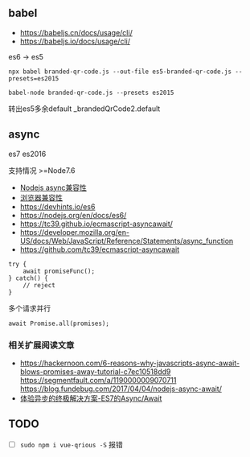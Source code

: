 ## babel  ##
- https://babeljs.cn/docs/usage/cli/
- https://babeljs.io/docs/usage/cli/

es6 -> es5

```
npx babel branded-qr-code.js --out-file es5-branded-qr-code.js --presets=es2015

babel-node branded-qr-code.js --presets es2015
```

转出es5多余default  _brandedQrCode2.default


## async
es7 es2016

支持情况 >=Node7.6

- [Nodejs async兼容性](https://node.green/#ES2017-features-async-functions)
- [浏览器兼容性](http://kangax.github.io/compat-table/es2016plus/#test-async_functions)
- https://devhints.io/es6
- https://nodejs.org/en/docs/es6/
- https://tc39.github.io/ecmascript-asyncawait/
- https://developer.mozilla.org/en-US/docs/Web/JavaScript/Reference/Statements/async_function
- https://github.com/tc39/ecmascript-asyncawait

```
try {
    await promiseFunc();
} catch() {
    // reject
}
```

多个请求并行
```
await Promise.all(promises);
```

### 相关扩展阅读文章 ###
- https://hackernoon.com/6-reasons-why-javascripts-async-await-blows-promises-away-tutorial-c7ec10518dd9  https://segmentfault.com/a/1190000009070711  https://blog.fundebug.com/2017/04/04/nodejs-async-await/
- [体验异步的终极解决方案-ES7的Async/Await](https://cnodejs.org/topic/5640b80d3a6aa72c5e0030b6)

## TODO ##
- [ ] `sudo npm i vue-qrious -S` 报错